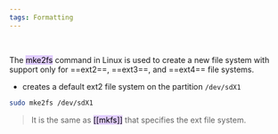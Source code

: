 ```yaml
---
tags: Formatting
---
```



</br>

The <mark style="background: #D2B3FFA6;">mke2fs</mark> command in Linux is used to create a new file system with support only for ==ext2==, ==ext3==, and ==ext4== file systems.

- creates a default ext2 file system on the partition `/dev/sdX1`
```bash ln:False
sudo mke2fs /dev/sdX1
```

> It is the same as <mark style="background: #D2B3FFA6;">[[mkfs]]</mark> that specifies the ext file system.

